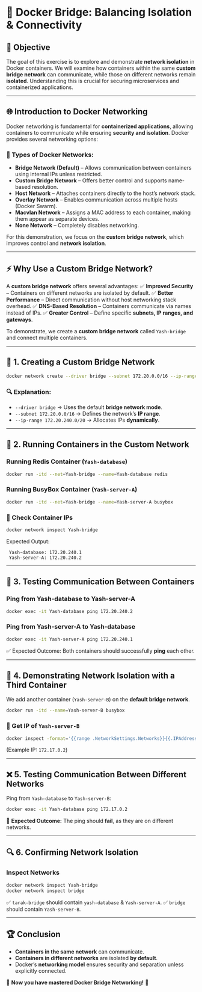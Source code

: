 # 🚀 Docker Bridge: Balancing Isolation & Connectivity

## 📌 Objective
The goal of this exercise is to explore and demonstrate **network isolation** in Docker containers. We will examine how containers within the same **custom bridge network** can communicate, while those on different networks remain **isolated**. Understanding this is crucial for securing microservices and containerized applications.  

---

## 🌐 Introduction to Docker Networking
Docker networking is fundamental for **containerized applications**, allowing containers to communicate while ensuring **security and isolation**. Docker provides several networking options:

### 🔹 Types of Docker Networks:
- **Bridge Network (Default)** – Allows communication between containers using internal IPs unless restricted.
- **Custom Bridge Network** – Offers better control and supports name-based resolution.
- **Host Network** – Attaches containers directly to the host’s network stack.
- **Overlay Network** – Enables communication across multiple hosts (Docker Swarm).
- **Macvlan Network** – Assigns a MAC address to each container, making them appear as separate devices.
- **None Network** – Completely disables networking.

For this demonstration, we focus on the **custom bridge network**, which improves control and **network isolation**.

---

## ⚡ Why Use a Custom Bridge Network?
A **custom bridge network** offers several advantages:
✅ **Improved Security** – Containers on different networks are isolated by default.
✅ **Better Performance** – Direct communication without host networking stack overhead.
✅ **DNS-Based Resolution** – Containers communicate via names instead of IPs.
✅ **Greater Control** – Define specific **subnets, IP ranges, and gateways**.

To demonstrate, we create a **custom bridge network** called `Yash-bridge` and connect multiple containers.

---

## 🔧 1. Creating a Custom Bridge Network
```bash
docker network create --driver bridge --subnet 172.20.0.0/16 --ip-range 172.20.240.0/20 Yash-bridge
```
### 🔍 Explanation:
- `--driver bridge` → Uses the default **bridge network mode**.
- `--subnet 172.20.0.0/16` → Defines the network’s **IP range**.
- `--ip-range 172.20.240.0/20` → Allocates IPs **dynamically**.

---

## 🚀 2. Running Containers in the Custom Network
### Running **Redis Container** (`Yash-database`)
```bash
docker run -itd --net=Yash-bridge --name=Yash-database redis
```
### Running **BusyBox Container** (`Yash-server-A`)
```bash
docker run -itd --net=Yash-bridge --name=Yash-server-A busybox
```

### 📌 Check Container IPs
```bash
docker network inspect Yash-bridge
```
Expected Output:
```
 Yash-database: 172.20.240.1
 Yash-server-A: 172.20.240.2
```

---

## 🔄 3. Testing Communication Between Containers
### Ping from **Yash-database** to **Yash-server-A**
```bash
docker exec -it Yash-database ping 172.20.240.2
```
### Ping from **Yash-server-A** to **Yash-database**
```bash
docker exec -it Yash-server-A ping 172.20.240.1
```
✅ Expected Outcome: Both containers should successfully **ping** each other.

---

## 🚧 4. Demonstrating Network Isolation with a Third Container
We add another container (`Yash-server-B`) on the **default bridge network**.
```bash
docker run -itd --name=Yash-server-B busybox
```
### 📌 Get IP of `Yash-server-B`
```bash
docker inspect -format='{{range .NetworkSettings.Networks}}{{.IPAddress}}{{end}}' Yash-server-B
```
(Example IP: `172.17.0.2`)

---

## ❌ 5. Testing Communication Between Different Networks
Ping from `Yash-database` to `Yash-server-B`:
```bash
docker exec -it Yash-database ping 172.17.0.2
```
🚨 **Expected Outcome:** The ping should **fail**, as they are on different networks.

---

## 🔍 6. Confirming Network Isolation
### Inspect Networks
```bash
docker network inspect Yash-bridge
docker network inspect bridge
```
✅ `tarak-bridge` should contain `yash-database` & `Yash-server-A`.
✅ `bridge` should contain `Yash-server-B`.

---

## 🏆 Conclusion
- **Containers in the same network** can communicate.
- **Containers in different networks** are isolated **by default**.
- Docker’s **networking model** ensures security and separation unless explicitly connected.

🚀 **Now you have mastered Docker Bridge Networking!** 🎯
